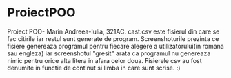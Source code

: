 # ProiectPOO
Proiect POO- Marin Andreea-Iulia, 321AC. 
cast.csv este fisierul din care se fac citirile iar restul sunt generate de program. 
Screenshoturile prezinta ce fisiere genereaza programul pentru fiecare alegere a utilizatorului(in romana sau engleza) iar screenshotul "gresit" arata ca programul 
nu genereaza nimic pentru orice alta litera in afara celor doua. 
Fisierele csv au fost denumite in functie de continut si limba in care sunt scrise. 
:)
